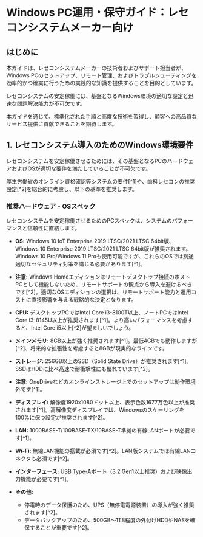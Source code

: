 # Windows PC運用・保守ガイド：レセコンシステムメーカー向け

## はじめに

本ガイドは、レセコンシステムメーカーの技術者およびサポート担当者が、Windows PCのセットアップ、リモート管理、およびトラブルシューティングを効率的かつ確実に行うための実践的な知識を提供することを目的としています。

レセコンシステムの安定稼働には、基盤となるWindows環境の適切な設定と迅速な問題解決能力が不可欠です。

本ガイドを通じて、標準化された手順と高度な技術を習得し、顧客への高品質なサービス提供に貢献できることを期待します。

## 1. レセコンシステム導入のためのWindows環境要件

レセコンシステムを安定稼働させるためには、その基盤となるPCのハードウェアおよびOSが適切な要件を満たしていることが不可欠です。

厚生労働省のオンライン資格確認等システムの要件[^1]や、歯科レセコンの推奨設定[^2]を総合的に考慮し、以下の基準を推奨します。

### 推奨ハードウェア・OSスペック

レセコンシステムを安定稼働させるためのPCスペックは、システムのパフォーマンスと信頼性に直結します。

- **OS:** Windows 10 IoT Enterprise 2019 LTSC/2021 LTSC 64bit版、Windows 10 Enterprise 2019 LTSC/2021 LTSC 64bit版が推奨されます。Windows 10 Pro/Windows 11 Proも使用可能ですが、これらのOSでは別途適切なセキュリティ対策を講じる必要があります[^1]。

- **注意:** Windows Homeエディションはリモートデスクトップ接続のホストPCとして機能しないため、リモートサポートの観点から導入を避けるべきです[^2]。適切なOSエディションの選択は、リモートサポート能力と運用コストに直接影響を与える戦略的な決定となります。

- **CPU:** デスクトップPCではIntel Core i3-8100T以上、ノートPCではIntel Core i3-8145U以上が推奨されます[^1]。より高いパフォーマンスを考慮すると、Intel Core i5以上[^2]が望ましいでしょう。

- **メインメモリ:** 8GB以上が強く推奨されます[^1]。最低4GBでも動作しますが[^2]、将来的な拡張性を考慮すると8GBが現実的なラインです。

- **ストレージ:** 256GB以上のSSD（Solid State Drive）が推奨されます[^1]。SSDはHDDに比べ高速で耐衝撃性にも優れています[^2]。

- **注意:** OneDriveなどのオンラインストレージ上でのセットアップは動作環境外です[^1]。

- **ディスプレイ:** 解像度1920x1080ドット以上、表示色数1677万色以上が推奨されます[^1]。高解像度ディスプレイでは、Windowsのスケーリングを100%に保つ設定が推奨されます[^2]。

- **LAN:** 1000BASE-T/100BASE-TX/10BASE-T準拠の有線LANポートが必要です[^1]。

- **Wi-Fi:** 無線LAN機能の搭載が必須です[^2]。LAN版システムでは有線LANコネクタも必須です[^2]。

- **インターフェース:** USB Type-Aポート（3.2 Gen1以上推奨）および映像出力機能が必要です[^1]。

- **その他:**
  - 停電時のデータ保護のため、UPS（無停電電源装置）の導入が強く推奨されます[^2]。
  - データバックアップのため、500GB〜1TB程度の外付けHDDやNASを確保することが重要です[^2]。
